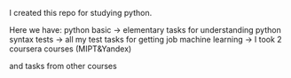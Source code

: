 I created this repo for studying python.

Here we have:
python basic -> elementary tasks for understanding python syntax
tests -> all my test tasks for getting job
machine learning -> I took 2 coursera courses (MIPT&Yandex)

and tasks from other courses
